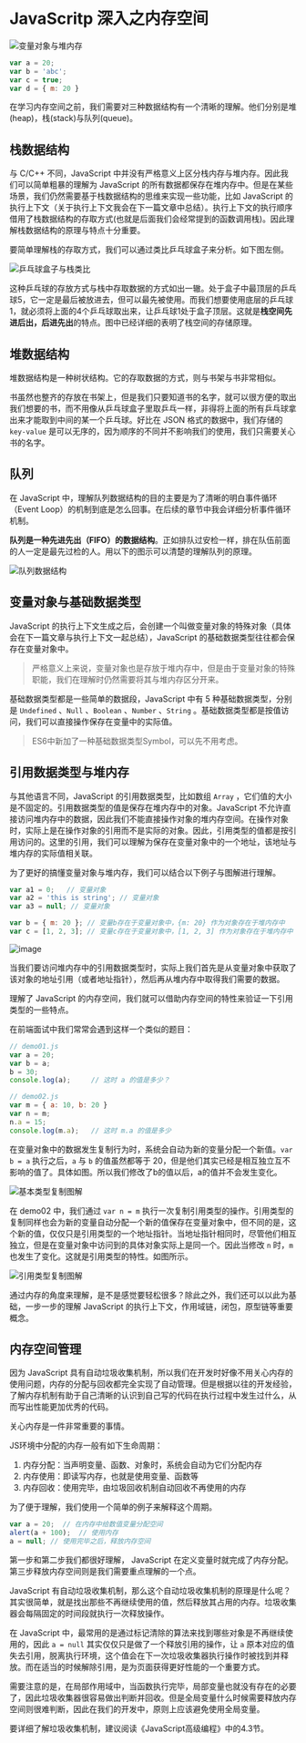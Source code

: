 # JavaScritp 深入之内存空间

![变量对象与堆内存](~@imgs/javascript-memory-space1.png)

```javascript
var a = 20;
var b = 'abc';
var c = true;
var d = { m: 20 }
```

在学习内存空间之前，我们需要对三种数据结构有一个清晰的理解。他们分别是堆(heap)，栈(stack)与队列(queue)。

## 栈数据结构

与 C/C++ 不同，JavaScript 中并没有严格意义上区分栈内存与堆内存。因此我们可以简单粗暴的理解为 JavaScript 的所有数据都保存在堆内存中。但是在某些场景，我们仍然需要基于栈数据结构的思维来实现一些功能，比如 JavaScript 的执行上下文（关于执行上下文我会在下一篇文章中总结）。执行上下文的执行顺序借用了栈数据结构的存取方式(也就是后面我们会经常提到的函数调用栈)。因此理解栈数据结构的原理与特点十分重要。

要简单理解栈的存取方式，我们可以通过类比乒乓球盒子来分析。如下图左侧。

![乒乓球盒子与栈类比](~@imgs/javascript-memory-space2.png)

这种乒乓球的存放方式与栈中存取数据的方式如出一辙。处于盒子中最顶层的乒乓球5，它一定是最后被放进去，但可以最先被使用。而我们想要使用底层的乒乓球1，就必须将上面的4个乒乓球取出来，让乒乓球1处于盒子顶层。这就是**栈空间先进后出，后进先出**的特点。图中已经详细的表明了栈空间的存储原理。

## 堆数据结构

堆数据结构是一种树状结构。它的存取数据的方式，则与书架与书非常相似。

书虽然也整齐的存放在书架上，但是我们只要知道书的名字，就可以很方便的取出我们想要的书，而不用像从乒乓球盒子里取乒乓一样，非得将上面的所有乒乓球拿出来才能取到中间的某一个乒乓球。好比在 JSON 格式的数据中，我们存储的 `key-value` 是可以无序的，因为顺序的不同并不影响我们的使用，我们只需要关心书的名字。

## 队列

在 JavaScript 中，理解队列数据结构的目的主要是为了清晰的明白事件循环（Event Loop）的机制到底是怎么回事。在后续的章节中我会详细分析事件循环机制。

**队列是一种先进先出（FIFO）的数据结构**。正如排队过安检一样，排在队伍前面的人一定是最先过检的人。用以下的图示可以清楚的理解队列的原理。

![队列数据结构](~@imgs/javascript-memory-space3.png)

## 变量对象与基础数据类型

JavaScript 的执行上下文生成之后，会创建一个叫做变量对象的特殊对象（具体会在下一篇文章与执行上下文一起总结），JavaScript 的基础数据类型往往都会保存在变量对象中。

> 严格意义上来说，变量对象也是存放于堆内存中，但是由于变量对象的特殊职能，我们在理解时仍然需要将其与堆内存区分开来。

基础数据类型都是一些简单的数据段，JavaScript 中有 5 种基础数据类型，分别是 `Undefined` 、`Null` 、`Boolean` 、`Number` 、`String` 。基础数据类型都是按值访问，我们可以直接操作保存在变量中的实际值。

> ES6中新加了一种基础数据类型Symbol，可以先不用考虑。

## 引用数据类型与堆内存

与其他语言不同，JavaScript 的引用数据类型，比如数组 `Array` ，它们值的大小是不固定的。引用数据类型的值是保存在堆内存中的对象。JavaScript 不允许直接访问堆内存中的数据，因此我们不能直接操作对象的堆内存空间。在操作对象时，实际上是在操作对象的引用而不是实际的对象。因此，引用类型的值都是按引用访问的。这里的引用，我们可以理解为保存在变量对象中的一个地址，该地址与堆内存的实际值相关联。

为了更好的搞懂变量对象与堆内存，我们可以结合以下例子与图解进行理解。

```javascript
var a1 = 0;   // 变量对象
var a2 = 'this is string'; // 变量对象
var a3 = null; // 变量对象

var b = { m: 20 }; // 变量b存在于变量对象中，{m: 20} 作为对象存在于堆内存中
var c = [1, 2, 3]; // 变量c存在于变量对象中，[1, 2, 3] 作为对象存在于堆内存中
```

![image](~@imgs/javascript-memory-space4.png)

当我们要访问堆内存中的引用数据类型时，实际上我们首先是从变量对象中获取了该对象的地址引用（或者地址指针），然后再从堆内存中取得我们需要的数据。

理解了 JavaScript 的内存空间，我们就可以借助内存空间的特性来验证一下引用类型的一些特点。

在前端面试中我们常常会遇到这样一个类似的题目：

```javascript
// demo01.js
var a = 20;
var b = a;
b = 30;
console.log(a);     // 这时 a 的值是多少？

// demo02.js
var m = { a: 10, b: 20 }
var n = m;
n.a = 15;
console.log(m.a);   // 这时 m.a 的值是多少
```

在变量对象中的数据发生复制行为时，系统会自动为新的变量分配一个新值。`var b = a` 执行之后，`a` 与 `b` 的值虽然都等于 20，但是他们其实已经是相互独立互不影响的值了。具体如图。所以我们修改了b的值以后，a的值并不会发生变化。

![基本类型复制图解](~@imgs/javascript-memory-space5.png)

在 demo02 中，我们通过 `var n = m` 执行一次复制引用类型的操作。引用类型的复制同样也会为新的变量自动分配一个新的值保存在变量对象中，但不同的是，这个新的值，仅仅只是引用类型的一个地址指针。当地址指针相同时，尽管他们相互独立，但是在变量对象中访问到的具体对象实际上是同一个。因此当修改 `n` 时，`m` 也发生了变化。这就是引用类型的特性。如图所示。

![引用类型复制图解](~@imgs/javascript-memory-space6.png)

通过内存的角度来理解，是不是感觉要轻松很多？除此之外，我们还可以以此为基础，一步一步的理解 JavaScript 的执行上下文，作用域链，闭包，原型链等重要概念。

## 内存空间管理

因为 JavaScript 具有自动垃圾收集机制，所以我们在开发时好像不用关心内存的使用问题，内存的分配与回收都完全实现了自动管理。但是根据以往的开发经验，了解内存机制有助于自己清晰的认识到自己写的代码在执行过程中发生过什么，从而写出性能更加优秀的代码。

关心内存是一件非常重要的事情。

JS环境中分配的内存一般有如下生命周期：

1. 内存分配：当声明变量、函数、对象时，系统会自动为它们分配内存
2. 内存使用：即读写内存，也就是使用变量、函数等
3. 内存回收：使用完毕，由垃圾回收机制自动回收不再使用的内存


为了便于理解，我们使用一个简单的例子来解释这个周期。

```javascript
var a = 20;  // 在内存中给数值变量分配空间
alert(a + 100);  // 使用内存
a = null; // 使用完毕之后，释放内存空间
```

第一步和第二步我们都很好理解， JavaScript 在定义变量时就完成了内存分配。第三步释放内存空间则是我们需要重点理解的一个点。

JavaScript 有自动垃圾收集机制，那么这个自动垃圾收集机制的原理是什么呢？其实很简单，就是找出那些不再继续使用的值，然后释放其占用的内存。垃圾收集器会每隔固定的时间段就执行一次释放操作。

在 JavaScript 中，最常用的是通过标记清除的算法来找到哪些对象是不再继续使用的，因此 `a = null` 其实仅仅只是做了一个释放引用的操作，让 `a`  原本对应的值失去引用，脱离执行环境，这个值会在下一次垃圾收集器执行操作时被找到并释放。而在适当的时候解除引用，是为页面获得更好性能的一个重要方式。

需要注意的是，在局部作用域中，当函数执行完毕，局部变量也就没有存在的必要了，因此垃圾收集器很容易做出判断并回收。但是全局变量什么时候需要释放内存空间则很难判断，因此在我们的开发中，原则上应该避免使用全局变量。

要详细了解垃圾收集机制，建议阅读《JavaScript高级编程》中的4.3节。